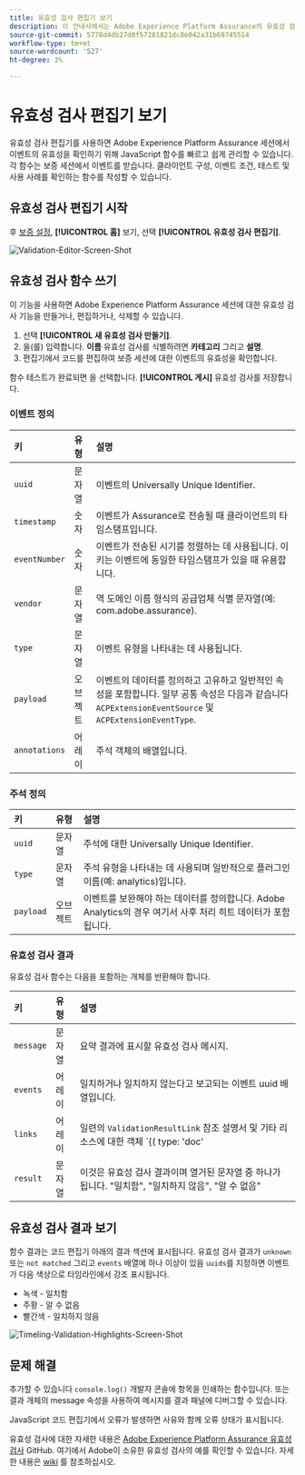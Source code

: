 ```yaml
---
title: 유효성 검사 편집기 보기
description: 이 안내서에서는 Adobe Experience Platform Assurance의 유효성 검사 편집기 보기에 대한 정보를 자세히 설명합니다.
source-git-commit: 5778d4db27d0f57281821dc8e042a31b69745514
workflow-type: tm+mt
source-wordcount: '527'
ht-degree: 3%

---
```



# 유효성 검사 편집기 보기

유효성 검사 편집기를 사용하면 Adobe Experience Platform Assurance 세션에서 이벤트의 유효성을 확인하기 위해 JavaScript 함수를 빠르고 쉽게 관리할 수 있습니다. 각 함수는 보증 세션에서 이벤트를 받습니다. 클라이언트 구성, 이벤트 조건, 테스트 및 사용 사례를 확인하는 함수를 작성할 수 있습니다.

## 유효성 검사 편집기 시작

후 [보증 설정](../tutorials/implement-assurance.md), **[!UICONTROL 홈]** 보기, 선택 **[!UICONTROL 유효성 검사 편집기]**.

![Validation-Editor-Screen-Shot](https://user-images.githubusercontent.com/6597105/198680074-f548a646-6f2f-4a65-82fd-0f1687d869bf.png)

## 유효성 검사 함수 쓰기

이 기능을 사용하면 Adobe Experience Platform Assurance 세션에 대한 유효성 검사 기능을 만들거나, 편집하거나, 삭제할 수 있습니다.

1. 선택 **[!UICONTROL 새 유효성 검사 만들기]**.
2. 을(를) 입력합니다. **이름** 유효성 검사를 식별하려면 **카테고리** 그리고 **설명**.
3. 편집기에서 코드를 편집하여 보증 세션에 대한 이벤트의 유효성을 확인합니다.

함수 테스트가 완료되면 을 선택합니다. **[!UICONTROL 게시]** 유효성 검사를 저장합니다.

### 이벤트 정의

| 키 | 유형 | 설명 |
| :--- | :--- | :--- |
| `uuid` | 문자열 | 이벤트의 Universally Unique Identifier. |
| `timestamp` | 숫자 | 이벤트가 Assurance로 전송될 때 클라이언트의 타임스탬프입니다. |
| `eventNumber` | 숫자 | 이벤트가 전송된 시기를 정렬하는 데 사용됩니다. 이 키는 이벤트에 동일한 타임스탬프가 있을 때 유용합니다. |
| `vendor` | 문자열 | 역 도메인 이름 형식의 공급업체 식별 문자열(예: com.adobe.assurance). |
| `type` | 문자열 | 이벤트 유형을 나타내는 데 사용됩니다. |
| `payload` | 오브젝트 | 이벤트의 데이터를 정의하고 고유하고 일반적인 속성을 포함합니다. 일부 공통 속성은 다음과 같습니다 `ACPExtensionEventSource` 및 `ACPExtensionEventType`. |
| `annotations` | 어레이 | 주석 객체의 배열입니다. |

### 주석 정의

| 키 | 유형 | 설명 |
| :--- | :--- | :--- |
| `uuid` | 문자열 | 주석에 대한 Universally Unique Identifier. |
| `type` | 문자열 | 주석 유형을 나타내는 데 사용되며 일반적으로 플러그인 이름(예: analytics)입니다. |
| `payload` | 오브젝트 | 이벤트를 보완해야 하는 데이터를 정의합니다. Adobe Analytics의 경우 여기서 사후 처리 히트 데이터가 포함됩니다. |

### 유효성 검사 결과

유효성 검사 함수는 다음을 포함하는 개체를 반환해야 합니다.

| 키 | 유형 | 설명 |
| :--- | :--- | :--- |
| `message` | 문자열 | 요약 결과에 표시할 유효성 검사 메시지. |
| `events` | 어레이 | 일치하거나 일치하지 않는다고 보고되는 이벤트 uuid 배열입니다. |
| `links` | 어레이 | 일련의 `ValidationResultLink` 참조 설명서 및 기타 리소스에 대한 객체 `{( type: 'doc'|'product', url: String )}` |
| `result` | 문자열 | 이것은 유효성 검사 결과이며 열거된 문자열 중 하나가 됩니다. &quot;일치함&quot;, &quot;일치하지 않음&quot;, &quot;알 수 없음&quot; |

## 유효성 검사 결과 보기

함수 결과는 코드 편집기 아래의 결과 섹션에 표시됩니다. 유효성 검사 결과가 `unknown` 또는 `not matched` 그리고 `events` 배열에 하나 이상이 있음 `uuids`를 지정하면 이벤트가 다음 색상으로 타임라인에서 강조 표시됩니다.

* 녹색 - 일치함
* 주황 - 알 수 없음
* 빨간색 - 일치하지 않음

![Timeling-Validation-Highlights-Screen-Shot](https://user-images.githubusercontent.com/6597105/198681412-93d10a5a-3212-4e85-850a-aeaf5caf0521.png)

## 문제 해결

추가할 수 있습니다 `console.log()` 개발자 콘솔에 항목을 인쇄하는 함수입니다. 또는 결과 개체의 message 속성을 사용하여 메시지를 결과 패널에 디버그할 수 있습니다.

JavaScript 코드 편집기에서 오류가 발생하면 사유와 함께 오류 상태가 표시됩니다.

유효성 검사에 대한 자세한 내용은 [Adobe Experience Platform Assurance 유효성 검사](https://github.com/adobe/griffon-validation-plugins) GitHub. 여기에서 Adobe이 소유한 유효성 검사의 예를 확인할 수 있습니다. 자세한 내용은 [wiki](https://github.com/adobe/griffon-validation-plugins/wiki) 를 참조하십시오.
